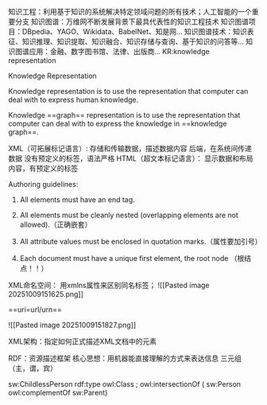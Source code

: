 知识工程：利用基于知识的系统解决特定领域问题的所有技术；人工智能的一个重要分支
知识图谱：万维网不断发展背景下最具代表性的知识工程技术
知识图谱项目：DBpedia、YAGO、Wikidata、BabelNet、知是网...
知识图谱技术：知识表征、知识推理、知识提取、知识融合、知识存储与查询、基于知识的问答等...
知识图谱应用：金融、数字图书馆、法律、出版商...
KR:knowledge representation

Knowledge Representation

Knowledge representation is to use the representation that computer can deal with
to express human knowledge.

Knowledge ==graph== representation is to use the representation that computer can deal with to express the knowledge in ==knowledge graph==.


XML（可拓展标记语言）:
存储和传输数据，描述数据内容
后端，在系统间传递数据
没有预定义的标签，语法严格
HTML（超文本标记语言）：
显示数据和布局内容，有预定义的标签



Authoring guidelines:

1. All elements must have an end tag. 

2. All elements must be cleanly nested (overlapping elements are not allowed).（正确嵌套）

3. All attribute values must be enclosed in quotation marks.（属性要加引号）

4. Each document must have a unique first element, the root node  （根结点！！）


XML命名空间：
用xmlns属性来区别同名标签；
![[Pasted image 20251009151625.png]]

==uri=url/urn==

![[Pasted image 20251009151827.png]]

XML架构：指定如何正式描述XML文档中的元素

RDF：资源描述框架
核心思想：用机器能直接理解的方式来表达信息
三元组（主，谓，宾）


sw:ChildlessPerson 
    rdf:type owl:Class ;
    owl:intersectionOf (
        sw:Person
        owl:complementOf sw:Parent)

